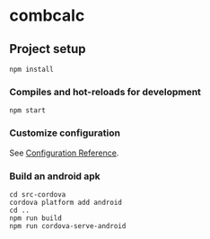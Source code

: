 # combcalc

## Project setup
```
npm install
```

### Compiles and hot-reloads for development
```
npm start
```


### Customize configuration
See [Configuration Reference](https://cli.vuejs.org/config/).

### Build an android apk 
```
cd src-cordova
cordova platform add android
cd ..
npm run build
npm run cordova-serve-android
```
